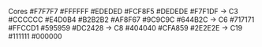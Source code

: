 <!-- Cores -->

Cores
#F7F7F7
#FFFFFF
#EDEDED
#FCF8F5
#DEDEDE
#F7F1DF -> C3
#CCCCCC
#E4D0B4
#B2B2B2
#AF8F67
#9C9C9C
#644B2C -> C6
#717171
#FFCCD1
#595959
#DC2428 -> C8
#404040
#CFA859
#2E2E2E -> C19
#111111
#000000
